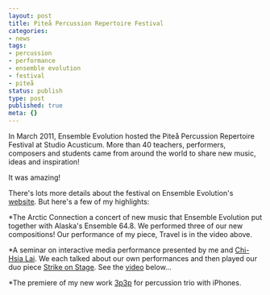 ```yaml
---
layout: post
title: Piteå Percussion Repertoire Festival
categories:
- news
tags:
- percussion
- performance
- ensemble evolution
- festival
- piteå
status: publish
type: post
published: true
meta: {}
---
```



 

In March 2011, 
Ensemble Evolution hosted the Piteå Percussion Repertoire Festival at Studio Acusticum. More than 40 teachers, performers, composers and students came from around the world to share new music, ideas and inspiration!


It was amazing!


There's lots more details about the festival on 
Ensemble Evolution's 
[website](http://www.ensemble-evolution.com). But here's a few of my highlights:


*The Arctic Connection a concert of new music that 
Ensemble Evolution put together with Alaska's 
Ensemble 64.8. We performed three of our new compositions! Our performance of my piece, 
Travel is in the video above.


*A seminar on interactive media performance presented by me and 
[Chi-Hsia Lai](http://www.laichihsia.com). We each talked about our own performances and then played our duo piece 
[Strike on Stage](http://strikeonstage.posterous.com). See the 
[video](http://www.youtube.com/watch?v=apLqb0UgO_A) below...


*The premiere of my new work 
[3p3p](http://youtu.be/vJfFVxCJGZE) for percussion trio with iPhones.
